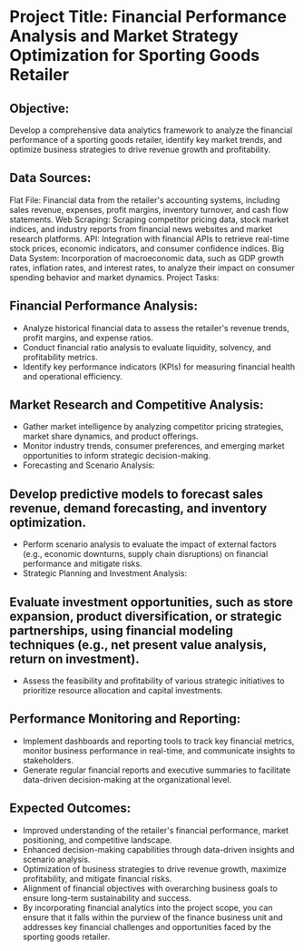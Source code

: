 # Project Title: Financial Performance Analysis and Market Strategy Optimization for Sporting Goods Retailer

## Objective:
Develop a comprehensive data analytics framework to analyze the financial performance of a sporting goods retailer, identify key market trends, and optimize business strategies to drive revenue growth and profitability.

## Data Sources:

Flat File: Financial data from the retailer's accounting systems, including sales revenue, expenses, profit margins, inventory turnover, and cash flow statements.
Web Scraping: Scraping competitor pricing data, stock market indices, and industry reports from financial news websites and market research platforms.
API: Integration with financial APIs to retrieve real-time stock prices, economic indicators, and consumer confidence indices.
Big Data System: Incorporation of macroeconomic data, such as GDP growth rates, inflation rates, and interest rates, to analyze their impact on consumer spending behavior and market dynamics.
Project Tasks:

## Financial Performance Analysis:
- Analyze historical financial data to assess the retailer's revenue trends, profit margins, and expense ratios.
- Conduct financial ratio analysis to evaluate liquidity, solvency, and profitability metrics.
- Identify key performance indicators (KPIs) for measuring financial health and operational efficiency.

## Market Research and Competitive Analysis:
- Gather market intelligence by analyzing competitor pricing strategies, market share dynamics, and product offerings.
- Monitor industry trends, consumer preferences, and emerging market opportunities to inform strategic decision-making.
- Forecasting and Scenario Analysis:

## Develop predictive models to forecast sales revenue, demand forecasting, and inventory optimization.
- Perform scenario analysis to evaluate the impact of external factors (e.g., economic downturns, supply chain disruptions) on financial performance and mitigate risks.
- Strategic Planning and Investment Analysis:

## Evaluate investment opportunities, such as store expansion, product diversification, or strategic partnerships, using financial modeling techniques (e.g., net present value analysis, return on investment).
- Assess the feasibility and profitability of various strategic initiatives to prioritize resource allocation and capital investments.

## Performance Monitoring and Reporting:
- Implement dashboards and reporting tools to track key financial metrics, monitor business performance in real-time, and communicate insights to stakeholders.
- Generate regular financial reports and executive summaries to facilitate data-driven decision-making at the organizational level.

## Expected Outcomes:
- Improved understanding of the retailer's financial performance, market positioning, and competitive landscape.
- Enhanced decision-making capabilities through data-driven insights and scenario analysis.
- Optimization of business strategies to drive revenue growth, maximize profitability, and mitigate financial risks.
- Alignment of financial objectives with overarching business goals to ensure long-term sustainability and success.
- By incorporating financial analytics into the project scope, you can ensure that it falls within the purview of the finance business unit and addresses key financial challenges and opportunities faced by the sporting goods retailer.
